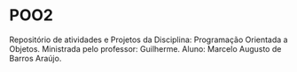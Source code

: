 # POO2
Repositório de atividades e Projetos da Disciplina: Programação Orientada a Objetos. Ministrada pelo professor: Guilherme.
Aluno: Marcelo Augusto de Barros Araújo.